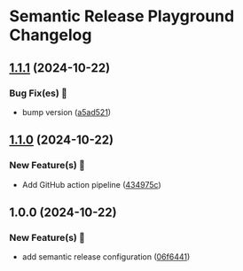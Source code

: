 # Semantic Release Playground Changelog

## [1.1.1](https://github.com/jritter/semantic-release-playground/compare/v1.1.0...v1.1.1) (2024-10-22)

### Bug Fix(es) 🐛️

* bump version ([a5ad521](https://github.com/jritter/semantic-release-playground/commit/a5ad5215a40d4cacb0d3ef800c12814c15ea0b17))

## [1.1.0](https://github.com/jritter/semantic-release-playground/compare/v1.0.0...v1.1.0) (2024-10-22)

### New Feature(s) 🚀

* Add GitHub action pipeline ([434975c](https://github.com/jritter/semantic-release-playground/commit/434975c824f66e53b4b0643699814cd0ce738738))

## 1.0.0 (2024-10-22)

### New Feature(s) 🚀

* add semantic release configuration ([06f6441](https://github.com/jritter/semantic-release-playground/commit/06f644142a4d36f2e9a9e5eae6a7f50cea6fb9c9))
